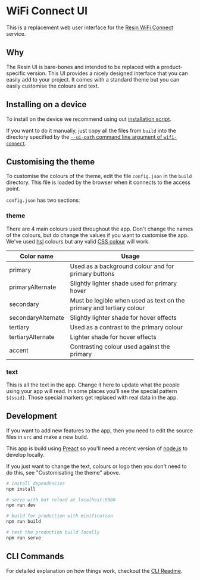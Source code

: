 # WiFi Connect UI

This is a replacement web user interface for the [Resin WiFi Connect]() service.

## Why

The Resin UI is bare-bones and intended to be replaced with a product-specific
version. This UI provides a nicely designed interface that you can easily add to
your project. It comes with a standard theme but you can easily customise the
colours and text.

## Installing on a device

To install on the device we recommend using out [installation script]().

If you want to do it manually, just copy all the files from `build` into the
directory specified by the
[`--ui-path` command line argument of `wifi-connect`](https://github.com/resin-io/resin-wifi-connect/tree/master/docs).

## Customising the theme

To customise the colours of the theme, edit the file `config.json` in the
`build` directory. This file is loaded by the browser when it connects to the
access point.

`config.json` has two sections:

### theme

There are 4 main colours used throughout the app. Don't change the names of the
colours, but do change the values if you want to customise the app. We've used
[hsl]() colours but any valid [CSS colour]() will work.

| Color name         | Usage                                                                |
| ------------------ | -------------------------------------------------------------------- |
| primary            | Used as a background colour and for primary buttons                  |
| primaryAlternate   | Slightly lighter shade used for primary hover                        |
| secondary          | Must be legible when used as text on the primary and tertiary colour |
| secondaryAlternate | Slightly lighter shade for hover effects                             |
| tertiary           | Used as a contrast to the primary colour                             |
| tertiaryAlternate  | Lighter shade for hover effects                                      |
| accent             | Contrasting colour used against the primary                          |

### text

This is all the text in the app. Change it here to update what the people using
your app will read. In some places you'll see the special pattern `${ssid}`.
Those special markers get replaced with real data in the app.

## Development

If you want to add new features to the app, then you need to edit the source
files in `src` and make a new build.

This app is build using [Preact](https://preactjs.com/) so you'll need a recent
version of [node.js](https://nodejs.org/en/) to develop locally.

If you just want to change the text, colours or logo then you don't need to do
this, see "Customisating the theme" above.

```bash
# install dependencies
npm install

# serve with hot reload at localhost:8080
npm run dev

# build for production with minification
npm run build

# test the production build locally
npm run serve
```

## CLI Commands

For detailed explanation on how things work, checkout the
[CLI Readme](https://github.com/developit/preact-cli/blob/master/README.md).
